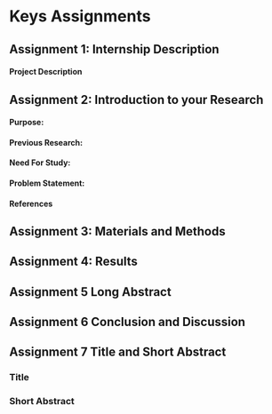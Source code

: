 # Keys Assignments 

## Assignment 1: Internship Description 


#### Project Description


## Assignment 2: Introduction to your Research
#### Purpose: 


#### Previous Research: 


#### Need For Study: 


#### Problem Statement: 


#### References


## Assignment 3: Materials and Methods 

## Assignment 4: Results 


## Assignment 5 Long Abstract





## Assignment 6 Conclusion and Discussion



## Assignment 7 Title and Short Abstract

### Title


### Short Abstract



